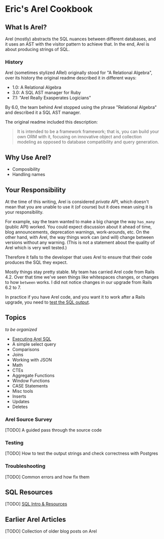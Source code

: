 # Eric's Arel Cookbook

## What Is Arel?

Arel (mostly) abstracts the SQL nuances between different databases, and it uses an AST with the visitor pattern to achieve that. In the end, Arel is about producing strings of SQL.

### History

Arel (sometimes stylized ARel) originally stood for "A Relational Algebra", over its history the original readme described it in different ways:

- 1.0: A Relational Algebra
- 3.0: A SQL AST manager for Ruby
- 7.1: "Arel Really Exasperates Logicians"

By 6.0, the team behind Arel stopped using the phrase "Relational Algebra" and described it a SQL AST manager.

The original readme included this description:

> It is intended to be a framework framework; that is, you can build your own ORM with it, focusing on innovative object and collection modeling as opposed to database compatibility and query generation.


## Why Use Arel?

- Composibility
- Handling names

## Your Responsibility

At the time of this writing, Arel is considered _private API_, which doesn't mean that you are unable to use it (of course) but it does mean using it is your responsibility.

For example, say the team wanted to make a big change the way `has_many` (public API) worked. You could expect discussion about it ahead of time, blog announcements, deprecation warnings, work-arounds, etc. On the other hand, with Arel, the way things work can (and will) change between versions without any warning. (This is not a statement about the quality of Arel which is very well tested.)

Therefore it falls to the developer that uses Arel to ensure that their code produces the SQL they expect.

Mostly things stay pretty stable. My team has carried Arel code from Rails 4.2. Over that time we've seen things like whitespaces changes, or changes to how `between` works. I did not notice changes in our upgrade from Rails 6.2 to 7.

In practice if you have Arel code, and you want it to work after a Rails upgrade, you need to [test the SQL output](cookbook/testing.md).

## Topics
*to be organized*

- [Executing Arel SQL](execution.md)
- A simple select query
- Comparisons
- Joins
- Working with JSON
- Math
- CTEs
- Aggregate Functions
- Window Functions
- CASE Statements
- Misc tools
- Inserts
- Updates
- Deletes

### Arel Source Survey
[TODO] A guided pass through the source code

### Testing
[TODO] How to test the output strings and check correctness with Postgres

### Troubleshooting
[TODO] Common errors and how fix them

## SQL Resources
[TODO] [SQL Intro & Resources](sql.md)

## Earlier Arel Articles
[TODO] Collection of older blog posts on Arel
